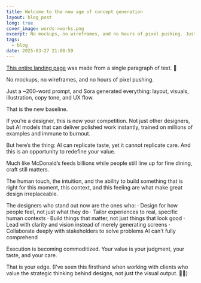 ```yaml
---
title: Welcome to the new age of concept generation
layout: blog_post
long: true
cover_image: words->works.png
excerpt: No mockups, no wireframes, and no hours of pixel pushing. Just a ~200-word prompt, and Sora generated everything.
tags:
  - blog
date: 2025-03-27 21:08:59
---
```


[This entire landing page](<https://sora.com/g/gen_01jq93q70jem0rwpd998m4jdj2>) was made from a single paragraph of text. 🤯

No mockups, no wireframes, and no hours of pixel pushing.

Just a ~200-word prompt, and Sora generated everything: layout, visuals, illustration, copy tone, and UX flow.

That is the new baseline.

If you’re a designer, this is now your competition. Not just other designers, but AI models that can deliver polished work instantly, trained on millions of examples and immune to burnout.

But here’s the thing: AI can replicate taste, yet it cannot replicate care. And this is an opportunity to redefine your value.

Much like McDonald’s feeds billions while people still line up for fine dining, craft still matters.

The human touch, the intuition, and the ability to build something that is right for this moment, this context, and this feeling are what make great design irreplaceable.

The designers who stand out now are the ones who:
 · Design for how people feel, not just what they do
 · Tailor experiences to real, specific human contexts
 · Build things that matter, not just things that look good
 · Lead with clarity and vision instead of merely generating screens
 · Collaborate deeply with stakeholders to solve problems AI can't fully comprehend

Execution is becoming commoditized. Your value is your judgment, your taste, and your care.

That is your edge. (I've seen this firsthand when working with clients who value the strategic thinking behind designs, not just the visual output. 👨‍🎨)

